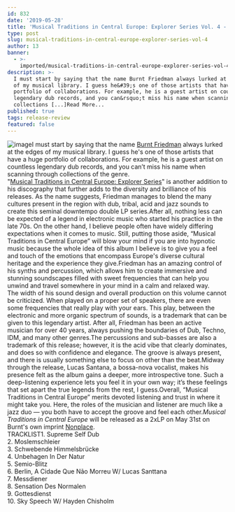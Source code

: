 ```yaml
---
id: 832
date: '2019-05-28'
title: 'Musical Traditions in Central Europe: Explorer Series Vol. 4 - Loose Lips'
type: post
slug: musical-traditions-in-central-europe-explorer-series-vol-4
author: 13
banner:
  - >-
    imported/musical-traditions-in-central-europe-explorer-series-vol-4/image832.jpeg
description: >-
  I must start by saying that the name Burnt Friedman always lurked at the edges
  of my musical library. I guess he&#39;s one of those artists that have a huge
  portfolio of collaborations. For example, he is a guest artist on countless
  legendary dub records, and you can&rsquo;t miss his name when scanning through
  collections [...]Read More...
published: true
tags: release-review
featured: false
---
```

![image](../imported/musical-traditions-in-central-europe-explorer-series-vol-4/image832.jpeg)I must start by saying that the name [Burnt Friedman](https://burntfriedman.com) always lurked at the edges of my musical library. I guess he's one of those artists that have a huge portfolio of collaborations. For example, he is a guest artist on countless legendary dub records, and you can’t miss his name when scanning through collections of the genre.  
"[Musical Traditions in Central Europe: Explorer Series](https://www.deejay.de/Burnt_Friedman_Musical_Traditions_in_Central_Europe_NON48_Vinyl__355424)" is another addition to his discography that further adds to the diversity and brilliance of his releases. As the name suggests, Friedman manages to blend the many cultures present in the region with dub, tribal, acid and jazz sounds to create this seminal downtempo double LP series.After all, nothing less can be expected of a legend in electronic music who started his practice in the late 70s. On the other hand, I believe people often have widely differing expectations when it comes to music. Still, putting those aside, “Musical Traditions in Central Europe” will blow your mind if you are into hypnotic music because the whole idea of this album I believe is to give you a feel and touch of the emotions that encompass Europe's diverse cultural heritage and the experience they give.Friedman has an amazing control of his synths and percussion, which allows him to create immersive and stunning soundscapes filled with sweet frequencies that can help you unwind and travel somewhere in your mind in a calm and relaxed way.  
The width of his sound design and overall production on this volume cannot be criticized. When played on a proper set of speakers, there are even some frequencies that really play with your ears. This play, between the electronic and more organic spectrum of sounds, is a trademark that can be given to this legendary artist. After all, Friedman has been an active musician for over 40 years, always pushing the boundaries of Dub, Techno, IDM, and many other genres.The percussions and sub-basses are also a trademark of this release; however, it is the acid vibe that clearly dominates, and does so with confidence and elegance. The groove is always present, and there is usually something else to focus on other than the beat.Midway through the release, Lucas Santana, a bossa-nova vocalist, makes his presence felt as the album gains a deeper, more introspective tone. Such a deep-listening experience lets you feel it in your own way; it’s these feelings that set apart the true legends from the rest, I guess.Overall, “Musical Traditions in Central Europe” merits devoted listening and trust in where it might take you. Here, the roles of the musician and listener are much like a jazz duo — you both have to accept the groove and feel each other._Musical Traditions in Central Europe_ will be released as a 2xLP on May 31st on Burnt's own imprint [Nonplace](https://nonplace.de).  
TRACKLIST1\. Supreme Self Dub  
2\. Moslemschleier  
3\. Schwebende Himmelsbrücke  
4\. Unbehagen In Der Natur  
5\. Semio-Blitz  
6\. Berlin, A Cidade Que Não Morreu W/ Lucas Santtana  
7\. Messdiener  
8\. Sensation Des Normalen  
9\. Gottesdienst  
10\. Sky Speech W/ Hayden Chisholm